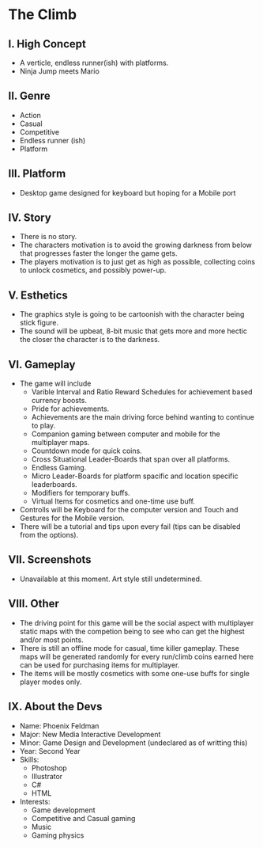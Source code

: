 # The Climb # 

## I. High Concept  ##
+ A verticle, endless runner(ish) with platforms.
+ Ninja Jump meets Mario
## II. Genre ##
+ Action
+ Casual
+ Competitive
+ Endless runner (ish)
+ Platform
## III. Platform ##
+ Desktop game designed for keyboard but hoping for a Mobile port
## IV. Story ## 
+ There is no story. 
+ The characters motivation is to avoid the growing darkness from below that progresses faster the longer the game gets.
+ The players motivation is to just get as high as possible, collecting coins to unlock cosmetics, and possibly power-up.
## V. Esthetics ##
+ The graphics style is going to be cartoonish with the character being stick figure.
+ The sound will be upbeat, 8-bit music that gets more and more hectic the closer the character is to the darkness.
## VI. Gameplay ##
+ The game will include 
  + Varible Interval and Ratio Reward Schedules for achievement based currency boosts.
  + Pride for achievements.
  + Achievements are the main driving force behind wanting to continue to play.
  + Companion gaming between computer and mobile for the multiplayer maps.
  + Countdown mode for quick coins.
  + Cross Situational Leader-Boards that span over all platforms.
  + Endless Gaming.
  + Micro Leader-Boards for platform spacific and location specific leaderboards.
  + Modifiers for temporary buffs.
  + Virtual Items for cosmetics and one-time use buff.
+ Controlls will be Keyboard for the computer version and Touch and Gestures for the Mobile version.
+ There will be a tutorial and tips upon every fail (tips can be disabled from the options).
## VII. Screenshots
+ Unavailable at this moment. Art style still undetermined.
## VIII. Other ##
+ The driving point for this game will be the social aspect with multiplayer static maps with the competion being to see who can get the highest and/or most points.
+ There is still an offline mode for casual, time killer gameplay. These maps will be generated randomly for every run/climb coins earned here can be used for purchasing items for multiplayer.
+ The items will be mostly cosmetics with some one-use buffs for single player modes only.
## IX. About the Devs ##
+ Name: Phoenix Feldman
+ Major: New Media Interactive Development
+ Minor: Game Design and Development (undeclared as of writting this)
+ Year: Second Year
+ Skills:
  + Photoshop
  + Illustrator
  + C#
  + HTML
+ Interests: 
  + Game development
  + Competitive and Casual gaming
  + Music
  + Gaming physics
  
